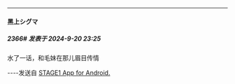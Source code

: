 ﻿
*****

####  黑上シグマ  
##### 2366#       发表于 2024-9-20 23:25

水了一话，和毛妹在那儿眉目传情

----发送自 [STAGE1 App for Android.](http://stage1.5j4m.com/?1.38)

